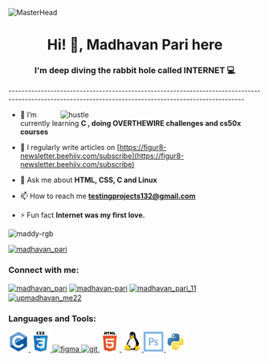 ![MasterHead](https://previews.123rf.com/images/karpenkoilia/karpenkoilia1806/karpenkoilia180600011/102988806-vector-line-web-concept-for-programming-linear-web-banner-for-coding.jpg)
<h1 align="center">Hi! 👋, Madhavan Pari here</h1>
<h3 align="center">I'm deep diving the rabbit hole called INTERNET 💻</h3>
<p>-------------------------------------------------------------------------------------------------------------------------------------------------------</p>
<img align="right" alt="hustle" width="400" src="https://media.giphy.com/media/ZVik7pBtu9dNS/giphy.gif">

- 🌱 I’m currently learning **C , doing OVERTHEWIRE challenges and cs50x courses**

- 📝 I regularly write articles on [https://figur8-newsletter.beehiiv.com/subscribe](https://figur8-newsletter.beehiiv.com/subscribe)

- 💬 Ask me about **HTML, CSS, C and Linux**

- 📫 How to reach me **testingprojects132@gmail.com**

- ⚡ Fun fact **Internet was my first love.**


<p align="left"> <img src="https://komarev.com/ghpvc/?username=maddy-rgb&label=Profile%20views&color=0e75b6&style=flat" alt="maddy-rgb" /> </p>

<p align="left"> <a href="https://twitter.com/madhavan_pari" target="blank"><img src="https://img.shields.io/twitter/follow/madhavan_pari?logo=twitter&style=for-the-badge" alt="madhavan_pari" /></a> </p>

<h3 align="left">Connect with me:</h3>
<p align="left">
<a href="https://twitter.com/madhavan_pari" target="blank"><img align="center" src="https://raw.githubusercontent.com/rahuldkjain/github-profile-readme-generator/master/src/images/icons/Social/twitter.svg" alt="madhavan_pari" height="30" width="40" /></a>
<a href="https://linkedin.com/in/madhavan-pari" target="blank"><img align="center" src="https://raw.githubusercontent.com/rahuldkjain/github-profile-readme-generator/master/src/images/icons/Social/linked-in-alt.svg" alt="madhavan-pari" height="30" width="40" /></a>
<a href="https://instagram.com/madhavan_pari_11" target="blank"><img align="center" src="https://raw.githubusercontent.com/rahuldkjain/github-profile-readme-generator/master/src/images/icons/Social/instagram.svg" alt="madhavan_pari_11" height="30" width="40" /></a>
<a href="https://www.hackerrank.com/upmadhavan_me22" target="blank"><img align="center" src="https://raw.githubusercontent.com/rahuldkjain/github-profile-readme-generator/master/src/images/icons/Social/hackerrank.svg" alt="upmadhavan_me22" height="30" width="40" /></a>
</p>

<h3 align="left">Languages and Tools:</h3>
<p align="left"> <a href="https://www.cprogramming.com/" target="_blank" rel="noreferrer"> <img src="https://raw.githubusercontent.com/devicons/devicon/master/icons/c/c-original.svg" alt="c" width="40" height="40"/> </a> <a href="https://www.w3schools.com/css/" target="_blank" rel="noreferrer"> <img src="https://raw.githubusercontent.com/devicons/devicon/master/icons/css3/css3-original-wordmark.svg" alt="css3" width="40" height="40"/> </a> <a href="https://www.figma.com/" target="_blank" rel="noreferrer"> <img src="https://www.vectorlogo.zone/logos/figma/figma-icon.svg" alt="figma" width="40" height="40"/> </a> <a href="https://git-scm.com/" target="_blank" rel="noreferrer"> <img src="https://www.vectorlogo.zone/logos/git-scm/git-scm-icon.svg" alt="git" width="40" height="40"/> </a> <a href="https://www.w3.org/html/" target="_blank" rel="noreferrer"> <img src="https://raw.githubusercontent.com/devicons/devicon/master/icons/html5/html5-original-wordmark.svg" alt="html5" width="40" height="40"/> </a> <a href="https://www.linux.org/" target="_blank" rel="noreferrer"> <img src="https://raw.githubusercontent.com/devicons/devicon/master/icons/linux/linux-original.svg" alt="linux" width="40" height="40"/> </a> <a href="https://www.photoshop.com/en" target="_blank" rel="noreferrer"> <img src="https://raw.githubusercontent.com/devicons/devicon/master/icons/photoshop/photoshop-line.svg" alt="photoshop" width="40" height="40"/> </a> <a href="https://www.python.org" target="_blank" rel="noreferrer"> <img src="https://raw.githubusercontent.com/devicons/devicon/master/icons/python/python-original.svg" alt="python" width="40" height="40"/> </a> </p>

